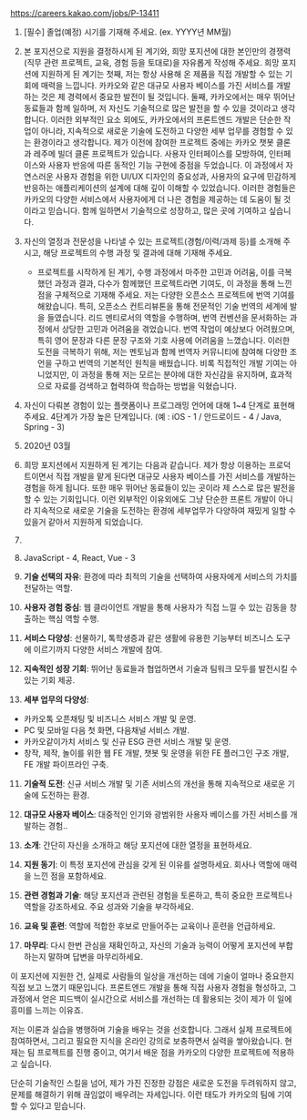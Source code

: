 https://careers.kakao.com/jobs/P-13411

1. [필수] 졸업(예정) 시기를 기재해 주세요. (ex. YYYY년 MM월) 
2. 본 포지션으로 지원을 결정하시게 된 계기와, 희망 포지션에 대한 본인만의 경쟁력(직무 관련 프로젝트, 교육, 경험 등을 토대로)을 자유롭게 작성해 주세요. 
	희망 포지션에 지원하게 된 계기는 첫째, 저는 항상 사용해 온 제품을 직접 개발할 수 있는 기회에 매력을 느낍니다. 카카오와 같은 대규모 사용자 베이스를 가진 서비스를 개발하는 것은 제 경력에서 중요한 발전이 될 것입니다. 둘째, 카카오에서는 매우 뛰어난 동료들과 함께 일하며, 저 자신도 기술적으로 많은 발전을 할 수 있을 것이라고 생각합니다.
	이러한 외부적인 요소 외에도, 카카오에서의 프론트엔드 개발은 단순한 작업이 아니라, 지속적으로 새로운 기술에 도전하고 다양한 세부 업무를 경험할 수 있는 환경이라고 생각합니다. 제가 이전에 참여한 프로젝트 중에는 카카오 챗봇 클론과 레주메 빌더 클론 프로젝트가 있습니다. 사용자 인터페이스를 모방하여, 인터페이스와 사용자 반응에 따른 동적인 기능 구현에 중점을 두었습니다. 이 과정에서 자연스러운 사용자 경험을 위한 UI/UX 디자인의 중요성과, 사용자의 요구에 민감하게 반응하는 애플리케이션의 설계에 대해 깊이 이해할 수 있었습니다. 이러한 경험들은 카카오의 다양한 서비스에서 사용자에게 더 나은 경험을 제공하는 데 도움이 될 것이라고 믿습니다. 함께 일하면서 기술적으로 성장하고, 많은 곳에 기여하고 싶습니다.
1. 자신의 열정과 전문성을 나타낼 수 있는 프로젝트(경험/이력/과제 등)를 소개해 주시고, 해당 프로젝트의 수행 과정 및 결과에 대해 기재해 주세요. 
	* 프로젝트를 시작하게 된 계기, 수행 과정에서 마주한 고민과 어려움, 이를 극복했던 과정과 결과, 다수가 함께했던 프로젝트라면 기여도, 이 과정을 통해 느낀 점을 구체적으로 기재해 주세요. 
저는 다양한 오픈소스 프로젝트에 번역 기여를 해왔습니다. 특히, 오픈소스 컨트리뷰톤을 통해 전문적인 기술 번역의 세계에 발을 들였습니다. 리드 멘티로서의 역할을 수행하며, 번역 컨벤션을 문서화하는 과정에서 상당한 고민과 어려움을 겪었습니다. 번역 작업이 예상보다 어려웠으며, 특히 영어 문장과 다른 문장 구조와 기호 사용에 어려움을 느꼈습니다. 이러한 도전을 극복하기 위해, 저는 멘토님과 함께 번역자 커뮤니티에 참여해 다양한 조언을 구하고 번역의 기본적인 원칙을 배웠습니다. 비록 직접적인 개발 기여는 아니었지만, 이 과정을 통해 저는 모르는 분야에 대한 자신감을 유지하며, 효과적으로 자료를 검색하고 협력하여 학습하는 방법을 익혔습니다.
1. 자신이 다뤄본 경험이 있는 플랫폼이나 프로그래밍 언어에 대해 1~4 단계로 표현해주세요. 4단계가 가장 높은 단계입니다. (예 : iOS - 1 / 안드로이드 - 4 / Java, Spring - 3)

2. 2020년 03월
3. 희망 포지션에서 지원하게 된 계기는 다음과 같습니다. 제가 항상 이용하는 프로덕트이면서 직접 개발을 맡게 된다면 대규모 사용자 베이스를 가진 서비스를 개발하는 경험을 하게 됩니다. 또한 매우 뛰어난 동료들이 있는 곳이라 제 스스로 많은 발전을 할 수 있는 기회입니다. 이런 외부적인 이유외에도 그냥 단순한 프론트 개발이 아니라 지속적으로 새로운 기술을 도전하는 환경에 세부업무가 다양하여 재밌게 일할 수 있을거 같아서 지원하게 되었습니다. 
   
3. 
4. JavaScript - 4, React, Vue - 3


6. **기술 선택의 자유**: 환경에 따라 최적의 기술을 선택하여 사용자에게 서비스의 가치를 전달하는 역할.
7. **사용자 경험 중심**: 웹 클라이언트 개발을 통해 사용자가 직접 느낄 수 있는 감동을 창출하는 핵심 역할 수행.
8. **서비스 다양성**: 선물하기, 톡학생증과 같은 생활에 유용한 기능부터 비즈니스 도구에 이르기까지 다양한 서비스 개발에 참여.
9. **지속적인 성장 기회**: 뛰어난 동료들과 협업하면서 기술과 팀워크 모두를 발전시킬 수 있는 기회 제공.
10. **세부 업무의 다양성**:
   - 카카오톡 오픈채팅 및 비즈니스 서비스 개발 및 운영.
   - PC 및 모바일 다음 첫 화면, 다음채널 서비스 개발.
   - 카카오같이가치 서비스 및 신규 ESG 관련 서비스 개발 및 운영.
   - 창작, 제작, 놀이를 위한 웹 FE 개발, 챗봇 및 운영을 위한 FE 플러그인 구조 개발, FE 개발 파이프라인 구축.
11. **기술적 도전**: 신규 서비스 개발 및 기존 서비스의 개선을 통해 지속적으로 새로운 기술에 도전하는 환경.
12. **대규모 사용자 베이스**: 대중적인 인기와 광범위한 사용자 베이스를 가진 서비스를 개발하는 경험..


13. **소개**: 간단히 자신을 소개하고 해당 포지션에 대한 열정을 표현하세요.
14. **지원 동기**: 이 특정 포지션에 관심을 갖게 된 이유를 설명하세요. 회사나 역할에 매력을 느낀 점을 포함하세요.
15. **관련 경험과 기술**: 해당 포지션과 관련된 경험을 토론하고, 특히 중요한 프로젝트나 역할을 강조하세요. 주요 성과와 기술을 부각하세요.
16. **교육 및 훈련**: 역할에 적합한 후보로 만들어주는 교육이나 훈련을 언급하세요.
17. **마무리**: 다시 한번 관심을 재확인하고, 자신의 기술과 능력이 어떻게 포지션에 부합하는지 말하며 답변을 마무리하세요.
    


이 포지션에 지원한 건, 실제로 사람들의 일상을 개선하는 데에 기술이 얼마나 중요한지 직접 보고 느꼈기 때문입니다. 프론트엔드 개발을 통해 직접 사용자 경험을 형성하고, 그 과정에서 얻은 피드백이 실시간으로 서비스를 개선하는 데 활용되는 것이 제가 이 일에 흥미를 느끼는 이유죠.

저는 이론과 실습을 병행하며 기술을 배우는 것을 선호합니다. 그래서 실제 프로젝트에 참여하면서, 그리고 필요한 지식을 온라인 강의로 보충하면서 실력을 쌓아왔습니다. 현재는 팀 프로젝트를 진행 중이고, 여기서 배운 점을 카카오의 다양한 프로젝트에 적용하고 싶습니다.

단순히 기술적인 스킬을 넘어, 제가 가진 진정한 강점은 새로운 도전을 두려워하지 않고, 문제를 해결하기 위해 끊임없이 배우려는 자세입니다. 이런 태도가 카카오의 팀에 기여할 수 있다고 믿습니다.
